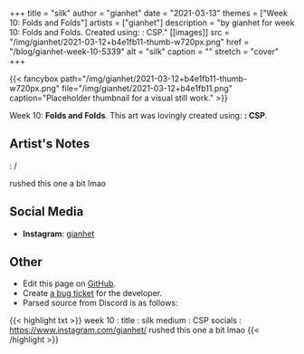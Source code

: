 +++
title =       "silk"
author =      "gianhet"
date =        "2021-03-13"
themes =      ["Week 10: Folds and Folds"]
artists =     ["gianhet"]
description = "by gianhet for week 10: Folds and Folds. Created using: : CSP."
[[images]]
      src = "/img/gianhet/2021-03-12+b4e1fb11-thumb-w720px.png"
      href = "/blog/gianhet-week-10-5339"
      alt = "silk"
      caption = ""
      stretch = "cover"
+++

{{< fancybox path="/img/gianhet/2021-03-12+b4e1fb11-thumb-w720px.png" file="/img/gianhet/2021-03-12+b4e1fb11.png" caption="Placeholder thumbnail for a visual still work." >}}


Week 10: **Folds and Folds**. This art was lovingly created using: **: CSP**.

## Artist's Notes

: /

rushed this one a bit lmao

## Social Media

- **Instagram**: <a href='https://instagram.com/gianhet' target='_blank'>gianhet</a>

## Other

- Edit this page on [GitHub](https://github.com/teaminkling/web-refresh/edit/main/content/blog/gianhet-week-10-5339.md).
- Create [a bug ticket](https://github.com/teaminkling/web-refresh/issues/new?assignees=&labels=bug&template=problem-report.md&title=) for the developer.
- Parsed source from Discord is as follows:

{{< highlight txt >}}
week 10 : 
title : silk
medium : CSP
socials : https://www.instagram.com/gianhet/
rushed this one a bit lmao
{{< /highlight >}}